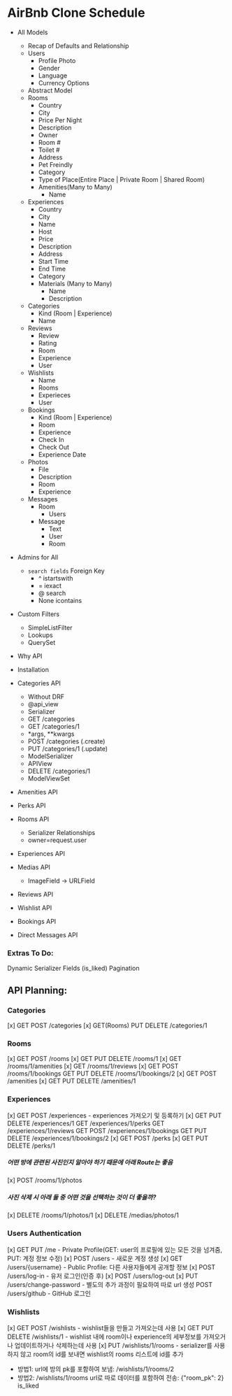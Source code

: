 # AirBnb Clone Schedule

- All Models
  - Recap of Defaults and Relationship
  - Users
    - Profile Photo
    - Gender
    - Language
    - Currency Options
  - Abstract Model
  - Rooms
    - Country
    - City
    - Price Per Night
    - Description
    - Owner
    - Room #
    - Toilet #
    - Address
    - Pet Freindly
    - Category
    - Type of Place(Entire Place | Private Room | Shared Room)
    - Amenities(Many to Many)
      - Name
  - Experiences
    - Country
    - City
    - Name
    - Host
    - Price
    - Description
    - Address
    - Start Time
    - End Time
    - Category
    - Materials (Many to Many)
      - Name
      - Description
  - Categories
    - Kind (Room | Experience)
    - Name
  - Reviews
    - Review
    - Rating
    - Room
    - Experience
    - User
  - Wishlists
    - Name
    - Rooms
    - Experieces
    - User
  - Bookings
    - Kind (Room | Experience)
    - Room
    - Experience
    - Check In
    - Check Out
    - Experience Date
  - Photos
    - File
    - Description
    - Room
    - Experience
  - Messages
    - Room
      - Users
    - Message
      - Text
      - User
      - Room
- Admins for All
  - `search fields` Foreign Key
    - ^ istartswith
    - = iexact
    - @ search
    - None icontains
- Custom Filters

  - SimpleListFilter
  - Lookups
  - QuerySet

- Why API
- Installation
- Categories API
  - Without DRF
  - @api_view
  - Serializer
  - GET /categories
  - GET /categories/1
  - \*args, \*\*kwargs
  - POST /categories (.create)
  - PUT /categories/1 (.update)
  - ModelSerializer
  - APIView
  - DELETE /categories/1
  - ModelViewSet
- Amenities API
- Perks API
- Rooms API
  - Serializer Relationships
  - owner=request.user
- Experiences API
- Medias API
  - ImageField -> URLField
- Reviews API
- Wishlist API
- Bookings API
- Direct Messages API

### Extras To Do:

Dynamic Serializer Fields (is_liked)
Pagination

## API Planning:

### Categories

[x] GET POST /categories
[x] GET(Rooms) PUT DELETE /categories/1

### Rooms

[x] GET POST /rooms
[x] GET PUT DELETE /rooms/1
[x] GET /rooms/1/amenities
[x] GET /rooms/1/reviews
[x] GET POST /rooms/1/bookings
GET PUT DELETE /rooms/1/bookings/2
[x] GET POST /amenities
[x] GET PUT DELETE /amenities/1

### Experiences

[x] GET POST /experiences - experiences 가져오기 및 등록하기
[x] GET PUT DELETE /experiences/1
GET /experiences/1/perks
GET /experiences/1/reviews
GET POST /experiences/1/bookings
GET PUT DELETE /experiences/1/bookings/2
[x] GET POST /perks
[x] GET PUT DELETE /perks/1

##### 어떤 방에 관련된 사진인지 알아야 하기 때문에 아래 Route는 좋음

[x] POST /rooms/1/photos

##### 사진 삭제 시 아래 둘 중 어떤 것을 선택하는 것이 더 좋을까?

[x] DELETE /rooms/1/photos/1
[x] DELETE /medias/photos/1

### Users Authentication

[x] GET PUT /me - Private Profile(GET: user의 프로필에 있는 모든 것을 넘겨줌, PUT: 계정 정보 수정)
[x] POST /users - 새로운 계정 생성
[x] GET /users/{username} - Public Profile: 다른 사용자들에게 공개할 정보
[x] POST /users/log-in - 유저 로그인(인증 후)
[x] POST /users/log-out
[x] PUT /users/change-password - 별도의 추가 과정이 필요하여 따로 url 생성
POST /users/github - GitHub 로그인

### Wishlists

[x] GET POST /wishlists - wishlist들을 만들고 가져오는데 사용
[x] GET PUT DELETE /wishlists/1 - wishlist 내에 room이나 experience의 세부정보를 가져오거나 업데이트하거나 삭제하는데 사용
[x] PUT /wishlists/1/rooms - serializer를 사용하지 않고 room의 id를 보내면 wishlist의 rooms 리스트에 id를 추가

- 방법1: url에 방의 pk를 포함하여 보냄: /wishlists/1/rooms/2
- 방법2: /wishlists/1/rooms url로 따로 데이터를 포함하여 전송: {"room_pk": 2}
  is_liked
